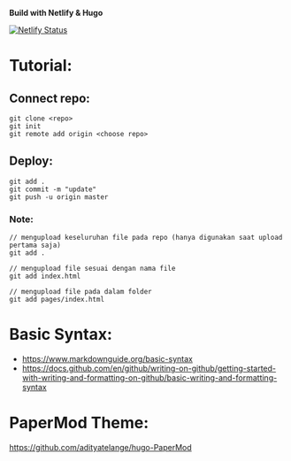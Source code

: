 **Build with Netlify & Hugo**

[![Netlify Status](https://api.netlify.com/api/v1/badges/d50c9fa2-3f23-4d91-a4a8-53fe13b7e7f9/deploy-status)](https://app.netlify.com/sites/iyansanjaya/deploys)

# Tutorial:
## Connect repo:
```
git clone <repo>
git init
git remote add origin <choose repo>
```
## Deploy:
```
git add .
git commit -m "update"
git push -u origin master
```
### Note:
```
// mengupload keseluruhan file pada repo (hanya digunakan saat upload pertama saja)
git add .

// mengupload file sesuai dengan nama file
git add index.html

// mengupload file pada dalam folder
git add pages/index.html
```
# Basic Syntax:
- https://www.markdownguide.org/basic-syntax
- https://docs.github.com/en/github/writing-on-github/getting-started-with-writing-and-formatting-on-github/basic-writing-and-formatting-syntax
# PaperMod Theme:
https://github.com/adityatelange/hugo-PaperMod
